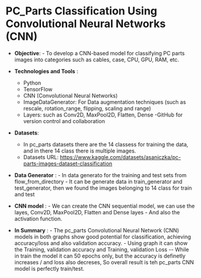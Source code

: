  # **PC_Parts Classification Using Convolutional Neural Networks (CNN)**
-  **Objective**:
                  -   To develop a CNN-based model for classifying PC parts images into categories such as cables, case, CPU, GPU, RAM, etc.
   
  
- **Technologies and Tools** :
     - Python
     - TensorFlow
     - CNN (Convolutional Neural Networks)
     - ImageDataGenerator: For Data augmentation techniques (such as rescale, rotation_range, flipping, scaling and range)
     - Layers: such as Conv2D, MaxPool2D, Flatten, Dense
       -GitHub for version control and collaboration

- **Datasets**:
    - In pc_parts datasets there are the 14 classess for training the data, and in there 14 class there is multiple images.
    - Datasets URL:  https://www.kaggle.com/datasets/asaniczka/pc-parts-images-dataset-classification
 
 - **Data Generator** :
        - In data generato for the training and test sets from flow_from_directory
        - It can be generate data in train_generator and test_generator, then we found the images belonging to 14 class for train and test

- **CNN model** :
         - We can create the CNN sequential model, we can use the layes, Conv2D, MaxPool2D, Flatten and Dense layes
         - And also the activation function.

- **In Summary** :
        - The pc_parts Convolutional Neural Network (CNN) models in both graphs show good potential for classification, achieving accuracy/loss and also validation accuracy.
        -  Using graph it can show the Training, validation accuracy and Training, validation Loss
               --  While in train the model it can 50 epochs only, but the accuracy is definetly increases / and loss also decreses, So overall result is teh pc_parts CNN model is perfectly train/test.
  
